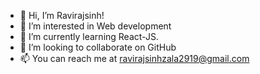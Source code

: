 - 👋 Hi, I’m Ravirajsinh!
- 👀 I’m interested in Web development
- 🌱 I’m currently learning React-JS.
- 💞️ I’m looking to collaborate on GitHub
- 📫 You can reach me at ravirajsinhzala2919@gmail.com

<!---
raviraj-2919/raviraj-2919 is a ✨ special ✨ repository because its `README.md` (this file) appears on your GitHub profile.
You can click the Preview link to take a look at your changes.
--->
